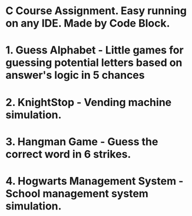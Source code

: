 # C Course Assignment. Easy running on any IDE. Made by Code Block.
# 1. Guess Alphabet - Little games for guessing potential letters based on answer's logic in 5 chances
# 2. KnightStop - Vending machine simulation.
# 3. Hangman Game - Guess the correct word in 6 strikes.
# 4. Hogwarts Management System - School management system simulation.
